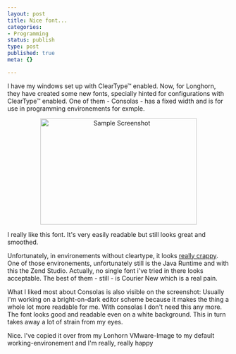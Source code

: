 ```yaml
---
layout: post
title: Nice font...
categories:
- Programming
status: publish
type: post
published: true
meta: {}

---
```

<p>I have my windows set up with ClearType&trade; enabled. Now, for Longhorn, they have created some new fonts, specially hinted for configurations with ClearType&trade; enabled. One of them - Consolas - has a fixed width and is for use in programming environements for exmple.</p>
<div align="center">
<img alt="Sample Screenshot" src="http://www.gnegg.ch/archives/fontsample.png" width="355" height="241" />
</div>
<p>I really like this font. It's very easily readable but still looks great and smoothed.</p>
<p>Unfortunately, in environements without cleartype, it looks <a href="http://www.codinghorror.com/blog/archives/000356.html">really crappy</a>. One of those environements, unfortunately still is the Java Runtime and with this the Zend Studio. Actually, no single font i've tried in there looks acceptable. The best of them - still - is Courier New which is a real pain.</p>
<p>What I liked most about Consolas is also visible on the screenshot: Usually I'm working on a bright-on-dark editor scheme because it makes the thing a whole lot more readable for me. With consolas I don't need this any more. The font looks good and readable even on a white background. This in turn takes away a lot of strain from my eyes.</p>
<p>Nice. I've copied it over from my Lonhorn VMware-Image to my default working-environement and I'm really, really happy</p>
